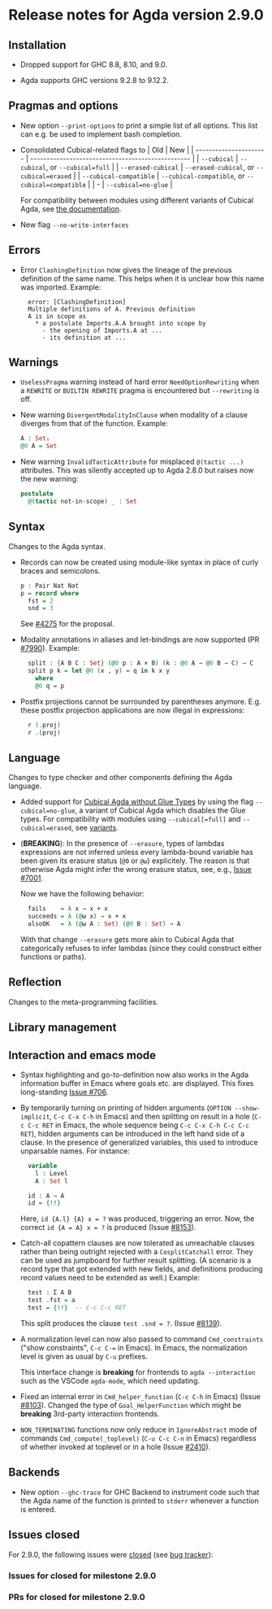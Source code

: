 Release notes for Agda version 2.9.0
====================================

Installation
------------

* Dropped support for GHC 8.8, 8.10, and 9.0.

* Agda supports GHC versions 9.2.8 to 9.12.2.

Pragmas and options
-------------------

* New option `--print-options` to print a simple list of all options.
  This list can e.g. be used to implement bash completion.

* Consolidated Cubical-related flags to
  | Old                    | New                                               |
  | ---------------------- | ------------------------------------------------- |
  | `--cubical`            | `--cubical`, or `--cubical=full`                  |
  | `--erased-cubical`     | `--erased-cubical`, or `--cubical=erased`         |
  | `--cubical-compatible` | `--cubical-compatible`, or `--cubical=compatible` |
  | -                      | `--cubical=no-glue`                               |

  For compatibility between modules using different variants of Cubical Agda, see
  [the documentation](https://agda.readthedocs.io/en/v2.9.0/language/cubical.html#variants).

* New flag `--no-write-interfaces`

Errors
------

* Error `ClashingDefinition` now gives the lineage of the previous definition of the same name.
  This helps when it is unclear how this name was imported.  Example:
  ```
    error: [ClashingDefinition]
    Multiple definitions of A. Previous definition
    A is in scope as
      * a postulate Imports.A.A brought into scope by
        - the opening of Imports.A at ...
        - its definition at ...
  ```

Warnings
--------

* `UselessPragma` warning instead of hard error `NeedOptionRewriting` when a
  `REWRITE` or `BUILTIN REWRITE` pragma is encountered but `--rewriting` is off.

* New warning `DivergentModalityInClause` when modality of a clause diverges
  from that of the function.  Example:
  ```agda
  A : Set₁
  @0 A = Set
  ```

* New warning `InvalidTacticAttribute` for misplaced `@(tactic ...)` attributes.
  This was silently accepted up to Agda 2.8.0 but raises now the new warning:
  ```agda
  postulate
    @(tactic not-in-scope) _ : Set
  ```

Syntax
------

Changes to the Agda syntax.

* Records can now be created using module-like syntax in place of curly braces
  and semicolons.

  ```agda
  p : Pair Nat Nat
  p = record where
    fst = 2
    snd = 3
  ```

  See [#4275](https://github.com/agda/agda/issues/4275) for the proposal.

* Modality annotations in aliases and let-bindings are now supported
  (PR [#7990](https://github.com/agda/agda/pull/7990)).
  Example:
  ```agda
    split : {A B C : Set} (@0 p : A × B) (k : @0 A → @0 B → C) → C
    split p k = let @0 (x , y) = q in k x y
      where
      @0 q = p
  ```

* Postfix projections cannot be surrounded by parentheses anymore.
  E.g. these postfix projection applications are now illegal in expressions:
  ```agda
    r (.proj)
    r .(proj)
  ```

Language
--------

Changes to type checker and other components defining the Agda language.

* Added support for [Cubical Agda without Glue Types](https://agda.readthedocs.io/en/v2.9.0/language/cubical.html#cubical-agda-without-glue)
  by using the flag `--cubical=no-glue`,
  a variant of Cubical Agda which disables the Glue types.
  For compatibility with modules using `--cubical[=full]` and `--cubical=erased`, see
  [variants](https://agda.readthedocs.io/en/v2.9.0/language/cubical.html#variants).

* (**BREAKING**): In the presence of `--erasure`, types of lambdas expressions
  are not inferred unless every lambda-bound variable has been given its erasure
  status (`@0` or `@ω`) explicitely.
  The reason is that otherwise Agda might infer the wrong erasure status, see, e.g.,
  [Issue #7001](https://github.com/agda/agda/issues/7001).

  Now we have the following behavior:
  ```agda
    fails    = λ x → x + x
    succeeds = λ (@ω x) → x + x
    alsoOK   = λ (@ω A : Set) (@0 B : Set) → A
  ```
  With that change `--erasure` gets more akin to Cubical Agda that categorically
  refuses to infer lambdas (since they could construct either functions or paths).

Reflection
----------

Changes to the meta-programming facilities.

Library management
------------------


Interaction and emacs mode
--------------------------

* Syntax highlighting and go-to-definition now also works in the Agda
  information buffer in Emacs where goals etc. are displayed.
  This fixes long-standing [Issue #706](https://github.com/agda/agda/issues/706).

* By temporarily turning on printing of hidden arguments
  (`OPTION --show-implicit`, `C-c C-x C-h` in Emacs)
  and then splitting on result in a hole
  (`C-c C-c RET` in Emacs, the whole sequence being `C-c C-x C-h C-c C-c RET`),
  hidden arguments can be introduced in the left hand side of a clause.
  In the presence of generalized variables, this used to introduce unparsable names.
  For instance:
  ```agda
    variable
      l : Level
      A : Set l

    id : A → A
    id = {!!}
  ```
  Here, `id {A.l} {A} x = ?` was produced, triggering an error.
  Now, the correct `id {A = A} x = ?` is produced
  (Issue [#8153](https://github.com/agda/agda/issue/8153)).

* Catch-all copattern clauses are now tolerated as unreachable clauses
  rather than being outright rejected with a `CosplitCatchall` error.
  They can be used as jumpboard for further result splitting.
  (A scenario is a record type that got extended with new fields,
  and definitions producing record values need to be extended as well.)
  Example:
  ```agda
    test : Σ A B
    test .fst = a
    test = {!!}  -- C-c C-c RET
  ```
  This split produces the clause `test .snd = ?`.
  (Issue [#8139](https://github.com/agda/agda/issue/8139)).


* A normalization level can now also passed to command `Cmd_constraints`
  ("show constraints", `C-c C-=` in Emacs).
  In Emacs, the normalization level is given as usual by `C-u` prefixes.

  This interface change is **breaking** for frontends to `agda --interaction`
  such as the VSCode `agda-mode`, which need updating.

* Fixed an internal error in `Cmd_helper_function` (`C-c C-h` in Emacs)
  (Issue [#8103](https://github.com/agda/agda/issue/8103)).
  Changed the type of `Goal_HelperFunction` which might be **breaking**
  3rd-party interaction frontends.

* `NON_TERMINATING` functions now only reduce in `IgnoreAbstract` mode of
  commands `Cmd_compute(_toplevel)` (`C-u C-c C-n` in Emacs)
  regardless of whether invoked at toplevel or in a hole
  (Issue [#2410](https://github.com/agda/agda/issue/2410)).

Backends
--------

* New option `--ghc-trace` for GHC Backend to instrument code
  such that the Agda name of the function is printed to `stderr`
  whenever a function is entered.

Issues closed
-------------

For 2.9.0, the following issues were
[closed](https://github.com/agda/agda/issues?q=is%3Aissue+milestone%3A2.9.0+is%3Aclosed)
(see [bug tracker](https://github.com/agda/agda/issues)):

### Issues for closed for milestone 2.9.0

### PRs for closed for milestone 2.9.0
